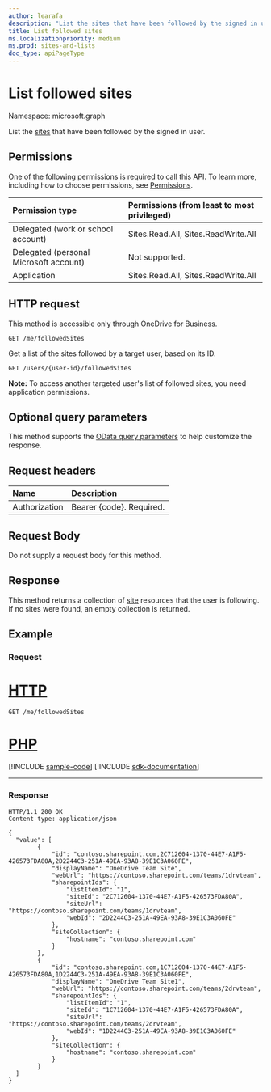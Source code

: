 ```yaml
---
author: learafa
description: "List the sites that have been followed by the signed in user."
title: List followed sites
ms.localizationpriority: medium
ms.prod: sites-and-lists
doc_type: apiPageType
---
```

# List followed sites

Namespace: microsoft.graph

List the [sites](../resources/site.md) that have been followed by the signed in user.

## Permissions

One of the following permissions is required to call this API. To learn more, including how to choose permissions, see [Permissions](/graph/permissions-reference).

|Permission type      | Permissions (from least to most privileged)              |
|:--------------------|:---------------------------------------------------------|
|Delegated (work or school account) | Sites.Read.All, Sites.ReadWrite.All  |
|Delegated (personal Microsoft account) | Not supported.    |
|Application | Sites.Read.All, Sites.ReadWrite.All |

## HTTP request

This method is accessible only through OneDrive for Business.

<!-- { "blockType": "ignored" } -->

```http
GET /me/followedSites
```
Get a list of the sites followed by a target user, based on its ID.

```http
GET /users/{user-id}/followedSites
```
**Note:** To access another targeted user's list of followed sites, you need application permissions.

## Optional query parameters
This method supports the [OData query parameters](/graph/query-parameters) to help customize the response.

## Request headers

| Name      |Description|
|:----------|:----------|
| Authorization  | Bearer {code}. Required.|

## Request Body

Do not supply a request body for this method.

## Response

This method returns a collection of [site](../resources/site.md) resources that the user is following.
If no sites were found, an empty collection is returned.

## Example

### Request


# [HTTP](#tab/http)
<!-- { "blockType": "request", "name": "sites-list-followed", "scopes": "sites.readwrite.all" } -->

```msgraph-interactive
GET /me/followedSites
```

# [PHP](#tab/php)
[!INCLUDE [sample-code](../includes/snippets/php/sites-list-followed-php-snippets.md)]
[!INCLUDE [sdk-documentation](../includes/snippets/snippets-sdk-documentation-link.md)]

---


### Response
<!-- { "blockType": "response", "@odata.type": "Collection(microsoft.graph.site)", "truncated": true } -->

```http
HTTP/1.1 200 OK
Content-type: application/json

{
  "value": [
        {
            "id": "contoso.sharepoint.com,2C712604-1370-44E7-A1F5-426573FDA80A,2D2244C3-251A-49EA-93A8-39E1C3A060FE",
            "displayName": "OneDrive Team Site",
            "webUrl": "https://contoso.sharepoint.com/teams/1drvteam",
            "sharepointIds": {
                "listItemId": "1",
                "siteId": "2C712604-1370-44E7-A1F5-426573FDA80A",
                "siteUrl": "https://contoso.sharepoint.com/teams/1drvteam",
                "webId": "2D2244C3-251A-49EA-93A8-39E1C3A060FE"
            },
            "siteCollection": {
                "hostname": "contoso.sharepoint.com"
            }
        },
        {
            "id": "contoso.sharepoint.com,1C712604-1370-44E7-A1F5-426573FDA80A,1D2244C3-251A-49EA-93A8-39E1C3A060FE",
            "displayName": "OneDrive Team Site1",
            "webUrl": "https://contoso.sharepoint.com/teams/2drvteam",
            "sharepointIds": {
                "listItemId": "1",
                "siteId": "1C712604-1370-44E7-A1F5-426573FDA80A",
                "siteUrl": "https://contoso.sharepoint.com/teams/2drvteam",
                "webId": "1D2244C3-251A-49EA-93A8-39E1C3A060FE"
            },
            "siteCollection": {
                "hostname": "contoso.sharepoint.com"
            }
        }
  ]
}
```

<!--
{
  "type": "#page.annotation",
  "description": "List the sites a user is following.",
  "keywords": "site,onedrive.site,list followed sites, followedSites",
  "section": "documentation",
  "tocPath": "Sites/List followed sites",
  "suppressions": [
  ]
}
-->

